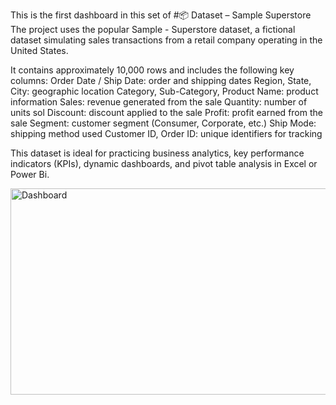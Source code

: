 This is the first dashboard in this set of 
#📦 Dataset – Sample Superstore
The project uses the popular Sample - Superstore dataset, a fictional dataset simulating sales transactions from a retail company operating in the United States.

It contains approximately 10,000 rows and includes the following key columns:
Order Date / Ship Date: order and shipping dates
Region, State, City: geographic location
Category, Sub-Category, Product Name: product information
Sales: revenue generated from the sale
Quantity: number of units sol
Discount: discount applied to the sale
Profit: profit earned from the sale
Segment: customer segment (Consumer, Corporate, etc.)
Ship Mode: shipping method used
Customer ID, Order ID: unique identifiers for tracking

This dataset is ideal for practicing business analytics, key performance indicators (KPIs), dynamic dashboards, and pivot table analysis in Excel or Power Bi.

<img width="580" height="330" alt="Dashboard" src="https://github.com/user-attachments/assets/7f3e4dfc-f936-484a-b968-9cd1deb163f5" />


